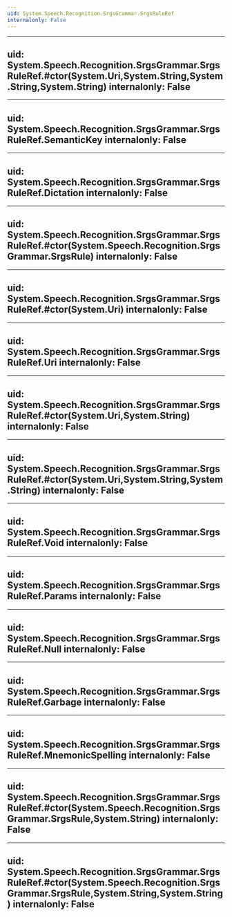 ```yaml
---
uid: System.Speech.Recognition.SrgsGrammar.SrgsRuleRef
internalonly: False
---
```


---
uid: System.Speech.Recognition.SrgsGrammar.SrgsRuleRef.#ctor(System.Uri,System.String,System.String,System.String)
internalonly: False
---

---
uid: System.Speech.Recognition.SrgsGrammar.SrgsRuleRef.SemanticKey
internalonly: False
---

---
uid: System.Speech.Recognition.SrgsGrammar.SrgsRuleRef.Dictation
internalonly: False
---

---
uid: System.Speech.Recognition.SrgsGrammar.SrgsRuleRef.#ctor(System.Speech.Recognition.SrgsGrammar.SrgsRule)
internalonly: False
---

---
uid: System.Speech.Recognition.SrgsGrammar.SrgsRuleRef.#ctor(System.Uri)
internalonly: False
---

---
uid: System.Speech.Recognition.SrgsGrammar.SrgsRuleRef.Uri
internalonly: False
---

---
uid: System.Speech.Recognition.SrgsGrammar.SrgsRuleRef.#ctor(System.Uri,System.String)
internalonly: False
---

---
uid: System.Speech.Recognition.SrgsGrammar.SrgsRuleRef.#ctor(System.Uri,System.String,System.String)
internalonly: False
---

---
uid: System.Speech.Recognition.SrgsGrammar.SrgsRuleRef.Void
internalonly: False
---

---
uid: System.Speech.Recognition.SrgsGrammar.SrgsRuleRef.Params
internalonly: False
---

---
uid: System.Speech.Recognition.SrgsGrammar.SrgsRuleRef.Null
internalonly: False
---

---
uid: System.Speech.Recognition.SrgsGrammar.SrgsRuleRef.Garbage
internalonly: False
---

---
uid: System.Speech.Recognition.SrgsGrammar.SrgsRuleRef.MnemonicSpelling
internalonly: False
---

---
uid: System.Speech.Recognition.SrgsGrammar.SrgsRuleRef.#ctor(System.Speech.Recognition.SrgsGrammar.SrgsRule,System.String)
internalonly: False
---

---
uid: System.Speech.Recognition.SrgsGrammar.SrgsRuleRef.#ctor(System.Speech.Recognition.SrgsGrammar.SrgsRule,System.String,System.String)
internalonly: False
---

